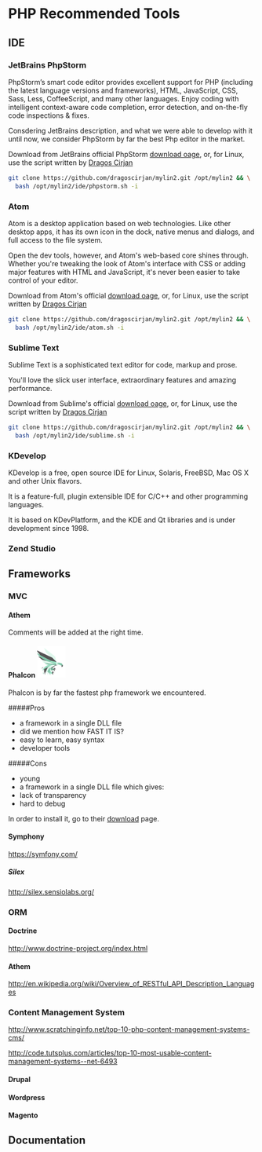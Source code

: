# PHP Recommended Tools

## IDE

### JetBrains PhpStorm

PhpStorm’s smart code editor provides excellent support for PHP (including the latest language versions and frameworks), HTML, JavaScript, CSS, Sass, Less, CoffeeScript, and many other languages. Enjoy coding with intelligent context-aware code completion, error detection, and on-the-fly code inspections & fixes.​

Consdering JetBrains description, and what we were able to develop with it until now, we consider PhpStorm by far the best Php editor in the market.

Download from JetBrains official PhpStorm [download oage](https://www.jetbrains.com/phpstorm/download/), or, for Linux, use the script written by [Dragos Cirjan](https://github.com/dragoscirjan/mylin2)

```bash
git clone https://github.com/dragoscirjan/mylin2.git /opt/mylin2 && \
  bash /opt/mylin2/ide/phpstorm.sh -i
```

### Atom

Atom is a desktop application based on web technologies. Like other desktop apps, it has its own icon in the dock, native menus and dialogs, and full access to the file system.

Open the dev tools, however, and Atom's web-based core shines through. Whether you're tweaking the look of Atom's interface with CSS or adding major features with HTML and JavaScript, it's never been easier to take control of your editor.

Download from Atom's official [download oage](https://atom.io/), or, for Linux, use the script written by [Dragos Cirjan](https://github.com/dragoscirjan/mylin2)

```bash
git clone https://github.com/dragoscirjan/mylin2.git /opt/mylin2 && \
  bash /opt/mylin2/ide/atom.sh -i
```

### Sublime Text

Sublime Text is a sophisticated text editor for code, markup and prose.

You'll love the slick user interface, extraordinary features and amazing performance.

Download from Sublime's official [download oage](http://www.sublimetext.com/3), or, for Linux, use the script written by [Dragos Cirjan](https://github.com/dragoscirjan/mylin2)

```bash
git clone https://github.com/dragoscirjan/mylin2.git /opt/mylin2 && \
  bash /opt/mylin2/ide/sublime.sh -i
```

### KDevelop

KDevelop is a free, open source IDE for Linux, Solaris, FreeBSD, Mac OS X and other Unix flavors.

It is a feature-full, plugin extensible IDE for C/C++ and other programming languages.

It is based on KDevPlatform, and the KDE and Qt libraries and is under development since 1998.

### Zend Studio

## Frameworks

### MVC

#### Athem

Comments will be added at the right time.

#### Phalcon ![Phalcon Framework](images/fwk-phalcon.png "Phalcon Framework")

Phalcon is by far the fastest php framework we encountered.

#####Pros
* a framework in a single DLL file
* did we mention how FAST IT IS?
* easy to learn, easy syntax
* developer tools

#####Cons
* young
* a framework in a single DLL file which gives:
* lack of transparency
* hard to debug

In order to install it, go to their [download](http://phalconphp.com/en/download) page.

#### Symphony

https://symfony.com/

##### Silex

http://silex.sensiolabs.org/

### ORM

#### Doctrine

http://www.doctrine-project.org/index.html

#### Athem

http://en.wikipedia.org/wiki/Overview_of_RESTful_API_Description_Languages

### Content Management System

http://www.scratchinginfo.net/top-10-php-content-management-systems-cms/

http://code.tutsplus.com/articles/top-10-most-usable-content-management-systems--net-6493

#### Drupal

#### Wordpress

#### Magento

## Documentation
